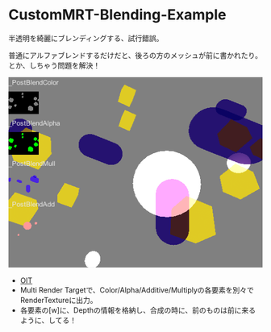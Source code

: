 # CustomMRT-Blending-Example
半透明を綺麗にブレンディングする、試行錯誤。

普通にアルファブレンドするだけだと、後ろの方のメッシュが前に書かれたり。とか、しちゃう問題を解決！

![スクリーンショット](screenShot.png)

- [OIT](https://shikihuiku.wordpress.com/2013/12/20/weighted-blended-order-independent-transparencyについて/)
- Multi Render Targetで、Color/Alpha/Additive/Multiplyの各要素を別々でRenderTextureに出力。
- 各要素の[w]に、Depthの情報を格納し、合成の時に、前のものは前に来るように、してる！
